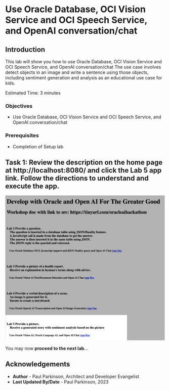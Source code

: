 # Use Oracle Database, OCI Vision Service and OCI Speech Service, and OpenAI conversation/chat

## Introduction

This lab will show you how to use Oracle Database, OCI Vision Service and OCI Speech Service, and OpenAI conversation/chat
The use case involves
detect objects in an image and write a sentence using those objects, including sentiment generation and analysis as an educational use case for kids.

Estimated Time:  3 minutes

[](youtube:ehnXpRSLWmM)

### Objectives

-   Use Oracle Database, OCI Vision Service and OCI Speech Service, and OpenAI conversation/chat

### Prerequisites

- Completion of Setup lab

## Task 1: Review the description on the home page at http://localhost:8080/ and click the Lab 5 app link. Follow the directions to understand and execute the app.

![Lab5 App](images/oracleai_lab5.jpg " ")

You may now **proceed to the next lab.**..

## Acknowledgements

* **Author** - Paul Parkinson, Architect and Developer Evangelist
* **Last Updated By/Date** - Paul Parkinson, 2023
